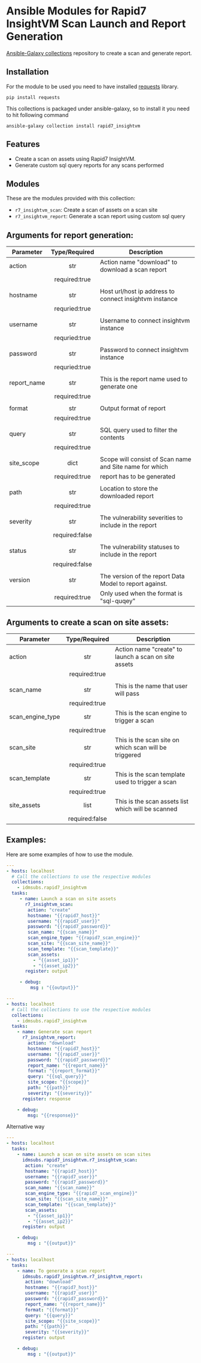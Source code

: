 # Ansible Modules for Rapid7 InsightVM Scan Launch and Report Generation 
[Ansible-Galaxy collections](https://github.com/GSLabDev/ansible-collection-rapid7.git)
repository to create a scan and generate report.

## Installation

For the module to be used you need to have installed [requests](https://github.com/davidban77/gns3fy) library.

```
pip install requests
```

This collections is packaged under ansible-galaxy, so to install it you need to hit following command

```
ansible-galaxy collection install rapid7_insightvm
```

## Features

- Create a scan on assets using Rapid7 InsightVM.
- Generate custom sql query reports for any scans performed

## Modules

These are the modules provided with this collection:
- `r7_insightvm_scan`: Create a scan of assets on a scan site
- `r7_insightvm_report`: Generate a scan report using custom sql query

## Arguments for report generation:

| Parameter        | Type/Required |  Description                                              |
| -----------------|:-------------:| --------------------------------------------------------  |
| action           | str           |  Action name "download" to download a scan report         |
|                  | required:true |                                                           |
|                  |               |                                                           |
| hostname         | str           |  Host url/host ip address to connect insightvm instance   |
|                  | requried:true |                                                           |
|                  |               |                                                           |
| username         | str           |  Username to connect insightvm instance                   |
|                  | requried:true |                                                           |
|                  |               |                                                           |
| password         | str           |  Password to connect insightvm instance                   |
|                  | requried:true |                                                           |
|                  |               |                                                           |
| report_name      | str           |  This is the report name used to generate one             |
|                  | required:true |                                                           |
|                  |               |                                                           |
| format           | str           |  Output format of report                                  |
|                  | required:true |                                                           |
|                  |               |                                                           |
| query            | str           |  SQL query used to filter the contents                    |
|                  | required:true |                                                           |
|                  |               |                                                           |
| site_scope       | dict          | Scope will consist of Scan name and Site name for which   |
|                  | required:true | report has to be generated                                |
|                  |               |                                                           |
| path             | str           | Location to store the downloaded report                   |
|                  | required:true |                                                           |
|                  |               |                                                           |
| severity         | str           | The vulnerability severities to include in the report     |
|                  | required:false|                                                           |
|                  |               |                                                           |
| status           | str           | The vulnerability statuses to include in the report       |
|                  | required:false|                                                           |
|                  |               |                                                           |
| version          | str           |  The version of the report Data Model to report against.  |
|                  | required:true |  Only used when the format is "sql-quqey"                 |


## Arguments to create a scan on site assets:

| Parameter        | Type/Required | Description                                              |
| -----------------|:-------------:| -------------------------------------------------------- |
| action           | str           | Action name "create" to launch a scan on site assets     |
|                  | required:true |                                                          |
|                  |               |                                                          |
| scan_name        | str           | This is the name that user will pass                     | 
|                  | required:true |                                                          |
| scan_engine_type | str           | This is the scan engine to trigger a scan                | 
|                  | required:true |                                                          |
| scan_site        | str           | This is the scan site on which scan will be triggered    |
|                  | required:true |                                                          |
| scan_template    | str           | This is the scan template used to trigger a scan         |
|                  | required:true |                                                          |
|  site_assets     | list          | This is the scan assets list which will be scanned       |
|                  | required:false|                                                          |

## Examples:

Here are some examples of how to use the module.

```yaml
---
- hosts: localhost
  # Call the collections to use the respective modules
  collections:
    - idmsubs.rapid7_insightvm
  tasks:
     - name: Launch a scan on site assets
       r7_insightvm_scan: 
        action: "create"
        hostname: "{{rapid7_host}}"
        username: "{{rapid7_user}}"
        password: "{{rapid7_password}}"
        scan_name: "{{scan_name}}"
        scan_engine_type: "{{rapid7_scan_engine}}"
        scan_site: "{{scan_site_name}}"
        scan_template: "{{scan_template}}"
        scan_assets:
          - "{{asset_ip1}}"
          - "{{asset_ip2}}"
       register: output

     - debug:
         msg : "{{output}}"
```

```yaml
---
- hosts: localhost
  # Call the collections to use the respective modules
  collections:
    - idmsubs.rapid7_insightvm
  tasks: 
    - name: Generate scan report
      r7_insightvm_report:
        action: "download"
        hostname: "{{rapid7_host}}"
        username: "{{rapid7_user}}"
        password: "{{rapid7_password}}"
        report_name: "{{report_name}}"
        format: "{{report_format}}"
        query: "{{sql_query}}"
        site_scope: "{{scope}}"
        path: "{{path}}"
        severity: "{{severity}}"
      register: response

    - debug:
        msg: "{{response}}"
```


Alternative way

```yaml
---
- hosts: localhost
  tasks:
    - name: Launch a scan on site assets on scan sites
      idmsubs.rapid7_insightvm.r7_insightvm_scan:
       action: "create"
       hostname: "{{rapid7_host}}"
       username: "{{rapid7_user}}"
       password: "{{rapid7_password}}"
       scan_name: "{{scan_name}}"
       scan_engine_type: "{{rapid7_scan_engine}}"
       scan_site: "{{scan_site_name}}"
       scan_template: "{{scan_template}}"
       scan_assets:
        - "{{asset_ip1}}"
        - "{{asset_ip2}}"
      register: output

    - debug:
        msg : "{{output}}"
```
```yaml
---
- hosts: localhost
  tasks:
    - name: To generate a scan report
      idmsubs.rapid7_insightvm.r7_insightvm_report:
       action: "download"
       hostname: "{{rapid7_host}}"
       username: "{{rapid7_user}}"
       password: "{{rapid7_password}}"
       report_name: "{{report_name}}"
       format: "{{format}}"
       query: "{{query}}"
       site_scope: "{{site_scope}}" 
       path: "{{path}}"
       severity: "{{severity}}"
      register: output

    - debug:
        msg : "{{output}}"
```

